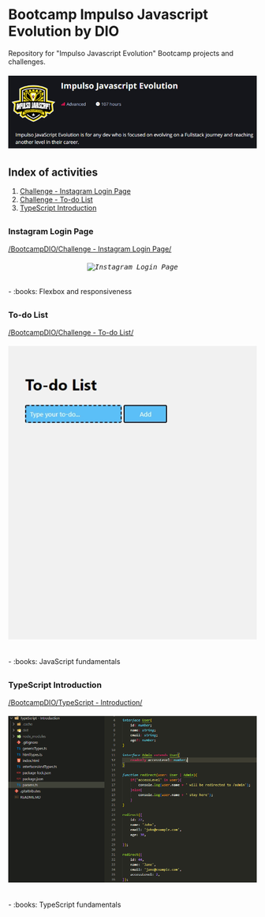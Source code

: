# Bootcamp Impulso Javascript Evolution by DIO
<p>Repository for "Impulso Javascript Evolution" Bootcamp projects and challenges.</p>
<h6 align="center"><img src="https://github.com/rangel-pci/files/blob/master/bootcamp_abnner.png" alt="Bootcamp Banner"></h6>

<h2>Index of activities</h2>
<ol>
    <li><a href="#Instagram">Challenge - Instagram Login Page</a></li>
    <li><a href="#To-do-list">Challenge - To-do List</a></li>
    <li><a href="#TypeScript-Introduction">TypeScript Introduction</a></li>
</ol>

##

<h3 id="Instagram">Instagram Login Page</h3>
<a href="https://github.com/rangel-pci/BootcampDIO/tree/master/Challenge%20-%20Instagram%20Login%20Page">/BootcampDIO/Challenge - Instagram Login Page/</a>
<h6 align="center"><kbd><img src="https://github.com/rangel-pci/files/blob/master/ig_login_page.gif" alt="Instagram Login Page"></kbd></h6>
- :books: Flexbox and responsiveness 

##

<h3 id="To-do-list">To-do List</h3>
<a href="https://github.com/rangel-pci/BootcampDIO/tree/master/Challenge%20-%20To-do%20List">/BootcampDIO/Challenge - To-do List/</a>
<h6 align="center"><kbd><img src="https://github.com/rangel-pci/files/blob/master/to-do-list.gif" alt="To-do App"></kbd></h6>
- :books: JavaScript fundamentals

##

<h3 id="TypeScript-Introduction">TypeScript Introduction</h3>
<a href="https://github.com/rangel-pci/BootcampDIO/tree/master/TypeScript%20-%20Introduction">/BootcampDIO/TypeScript - Introduction/</a>
<h6 align="center"><kbd><img src="https://github.com/rangel-pci/files/blob/master/typescriptLesson.png" alt="TypeScript Introduction"></kbd></h6>
- :books: TypeScript fundamentals

##
